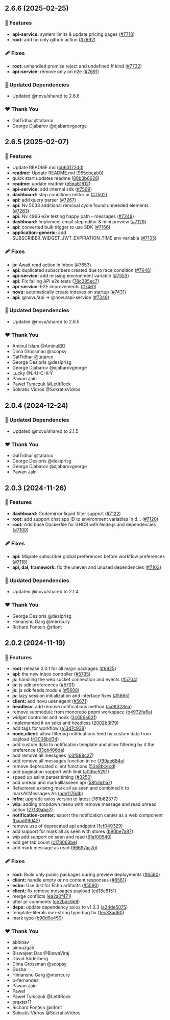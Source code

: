 ## 2.6.6 (2025-02-25)

### 🚀 Features

- **api-service:** system limits & update pricing pages ([#7718](https://github.com/khulnasoft/texthive/pull/7718))
- **root:** add no only github action ([#7692](https://github.com/khulnasoft/texthive/pull/7692))

### 🩹 Fixes

- **root:** unhandled promise reject and undefined ff kind ([#7732](https://github.com/khulnasoft/texthive/pull/7732))
- **api-service:** remove only on e2e ([#7691](https://github.com/khulnasoft/texthive/pull/7691))

### 🧱 Updated Dependencies

- Updated @novu/shared to 2.6.6

### ❤️ Thank You

- GalTidhar @tatarco
- George Djabarov @djabarovgeorge


## 2.6.5 (2025-02-07)

### 🚀 Features

- Update README.md ([bb63172dd](https://github.com/khulnasoft/texthive/commit/bb63172dd))
- **readme:** Update README.md ([955cbeab0](https://github.com/khulnasoft/texthive/commit/955cbeab0))
- quick start updates readme ([88b3b6628](https://github.com/khulnasoft/texthive/commit/88b3b6628))
- **readme:** update readme ([e5ea61812](https://github.com/khulnasoft/texthive/commit/e5ea61812))
- **api-service:** add internal sdk ([#7599](https://github.com/khulnasoft/texthive/pull/7599))
- **dashboard:** step conditions editor ui ([#7502](https://github.com/khulnasoft/texthive/pull/7502))
- **api:** add query parser ([#7267](https://github.com/khulnasoft/texthive/pull/7267))
- **api:** Nv 5033 additional removal cycle found unneeded elements ([#7283](https://github.com/khulnasoft/texthive/pull/7283))
- **api:** Nv 4966 e2e testing happy path - messages ([#7248](https://github.com/khulnasoft/texthive/pull/7248))
- **dashboard:** Implement email step editor & mini preview ([#7129](https://github.com/khulnasoft/texthive/pull/7129))
- **api:** converted bulk trigger to use SDK ([#7166](https://github.com/khulnasoft/texthive/pull/7166))
- **application-generic:** add SUBSCRIBER_WIDGET_JWT_EXPIRATION_TIME env variable ([#7105](https://github.com/khulnasoft/texthive/pull/7105))

### 🩹 Fixes

- **js:** Await read action in Inbox ([#7653](https://github.com/khulnasoft/texthive/pull/7653))
- **api:** duplicated subscribers created due to race condition ([#7646](https://github.com/khulnasoft/texthive/pull/7646))
- **api-service:** add missing environment variable ([#7553](https://github.com/khulnasoft/texthive/pull/7553))
- **api:** Fix failing API e2e tests ([78c385ec7](https://github.com/khulnasoft/texthive/commit/78c385ec7))
- **api-service:** E2E improvements ([#7461](https://github.com/khulnasoft/texthive/pull/7461))
- **novu:** automatically create indexes on startup ([#7431](https://github.com/khulnasoft/texthive/pull/7431))
- **api:** @novu/api -> @novu/api-service ([#7348](https://github.com/khulnasoft/texthive/pull/7348))

### 🧱 Updated Dependencies

- Updated @novu/shared to 2.6.5

### ❤️ Thank You

- Aminul Islam @AminulBD
- Dima Grossman @scopsy
- GalTidhar @tatarco
- George Desipris @desiprisg
- George Djabarov @djabarovgeorge
- Lucky @L-U-C-K-Y
- Pawan Jain
- Paweł Tymczuk @LetItRock
- Sokratis Vidros @SokratisVidros


## 2.0.4 (2024-12-24)

### 🧱 Updated Dependencies

- Updated @novu/shared to 2.1.5

### ❤️ Thank You

- GalTidhar @tatarco
- George Desipris @desiprisg
- George Djabarov @djabarovgeorge
- Pawan Jain


## 2.0.3 (2024-11-26)

### 🚀 Features

- **dashboard:** Codemirror liquid filter support ([#7122](https://github.com/khulnasoft/texthive/pull/7122))
- **root:** add support chat app ID to environment variables in d… ([#7120](https://github.com/khulnasoft/texthive/pull/7120))
- **root:** Add base Dockerfile for GHCR with Node.js and dependencies ([#7100](https://github.com/khulnasoft/texthive/pull/7100))

### 🩹 Fixes

- **api:** Migrate subscriber global preferences before workflow preferences ([#7118](https://github.com/khulnasoft/texthive/pull/7118))
- **api, dal, framework:** fix the uneven and unused dependencies ([#7103](https://github.com/khulnasoft/texthive/pull/7103))

### 🧱 Updated Dependencies

- Updated @novu/shared to 2.1.4

### ❤️  Thank You

- George Desipris @desiprisg
- Himanshu Garg @merrcury
- Richard Fontein @rifont

## 2.0.2 (2024-11-19)

### 🚀 Features

- **root:** release 2.0.1 for all major packages ([#6925](https://github.com/khulnasoft/texthive/pull/6925))
- **api:** the new inbox controller ([#5735](https://github.com/khulnasoft/texthive/pull/5735))
- **js:** handling the web socket connection and events ([#5704](https://github.com/khulnasoft/texthive/pull/5704))
- **js:** js sdk preferences ([#5701](https://github.com/khulnasoft/texthive/pull/5701))
- **js:** js sdk feeds module ([#5688](https://github.com/khulnasoft/texthive/pull/5688))
- **js:** lazy session initialization and interface fixes ([#5665](https://github.com/khulnasoft/texthive/pull/5665))
- **client:** add novu user agent ([#5671](https://github.com/khulnasoft/texthive/pull/5671))
- **headless:** add remove notifications method ([aa9f323ea](https://github.com/khulnasoft/texthive/commit/aa9f323ea))
- remove submodule from monorepo pnpm workspace ([b4932fa6a](https://github.com/khulnasoft/texthive/commit/b4932fa6a))
- widget controller and hook ([3c686a621](https://github.com/khulnasoft/texthive/commit/3c686a621))
- implemented it on sdks and headless ([2002b3f79](https://github.com/khulnasoft/texthive/commit/2002b3f79))
- add tags for workflow ([a13d7c938](https://github.com/khulnasoft/texthive/commit/a13d7c938))
- **node,client:** allow filtering notifications feed by custom data from payload ([43038bd34](https://github.com/khulnasoft/texthive/commit/43038bd34))
- add custom data to notification template and allow filtering by it the preference ([83cb406da](https://github.com/khulnasoft/texthive/commit/83cb406da))
- add remove all messgaes ([c0f888c27](https://github.com/khulnasoft/texthive/commit/c0f888c27))
- add remove all messages function in nc ([799ae684e](https://github.com/khulnasoft/texthive/commit/799ae684e))
- remove deprecated client functions ([53a8bcecd](https://github.com/khulnasoft/texthive/commit/53a8bcecd))
- add pagination support with limit ([a0dbc5251](https://github.com/khulnasoft/texthive/commit/a0dbc5251))
- speed up eslint parser timing ([#3250](https://github.com/khulnasoft/texthive/pull/3250))
- add unread and markalllasseen api ([58fc6d1a7](https://github.com/khulnasoft/texthive/commit/58fc6d1a7))
- Refactored exisitng mark all as seen and combined it to markAllMessages As ([ade1176db](https://github.com/khulnasoft/texthive/commit/ade1176db))
- **infra:** upgrade axios version to latest ([761b62377](https://github.com/khulnasoft/texthive/commit/761b62377))
- **wip:** adding dropdown menu with remove message and read unread action ([27139abe7](https://github.com/khulnasoft/texthive/commit/27139abe7))
- **notification-center:** export the notification center as a web component ([baad09d42](https://github.com/khulnasoft/texthive/commit/baad09d42))
- remove use of deprecated api endpoint ([1cf049329](https://github.com/khulnasoft/texthive/commit/1cf049329))
- add support for mark all as seen with stores ([b90be7a87](https://github.com/khulnasoft/texthive/commit/b90be7a87))
- wip add support on seen and read ([6faf00540](https://github.com/khulnasoft/texthive/commit/6faf00540))
- add get tab count ([c178063be](https://github.com/khulnasoft/texthive/commit/c178063be))
- add mark message as read ([96697ac7d](https://github.com/khulnasoft/texthive/commit/96697ac7d))

### 🩹 Fixes

- **root:** Build only public packages during preview deployments ([#6590](https://github.com/khulnasoft/texthive/pull/6590))
- **client:** handle empty or no content responses ([#6561](https://github.com/khulnasoft/texthive/pull/6561))
- **echo:** Use dist for Echo artifacts ([#5590](https://github.com/khulnasoft/texthive/pull/5590))
- **client:** fix remove messages payload ([ed16e8151](https://github.com/khulnasoft/texthive/commit/ed16e8151))
- merge conflicts ([ea2a0f471](https://github.com/khulnasoft/texthive/commit/ea2a0f471))
- after pr comments ([cb2bdc9e8](https://github.com/khulnasoft/texthive/commit/cb2bdc9e8))
- **deps:** update dependency axios to v1.3.3 ([a34de5075](https://github.com/khulnasoft/texthive/commit/a34de5075))
- template-literals non-string type bug fix ([1ec33ad60](https://github.com/khulnasoft/texthive/commit/1ec33ad60))
- mark typo ([b98d9e450](https://github.com/khulnasoft/texthive/commit/b98d9e450))

### ❤️  Thank You

- abhinav
- ainouzgali
- Biswajeet Das @BiswaViraj
- David Söderberg
- Dima Grossman @scopsy
- Gosha
- Himanshu Garg @merrcury
- p-fernandez
- Pawan Jain
- Paweł
- Paweł Tymczuk @LetItRock
- praxter11
- Richard Fontein @rifont
- Sokratis Vidros @SokratisVidros